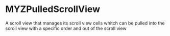 # MYZPulledScrollView
A scroll view that manages its scroll view cells whitch can be pulled into the scroll view with a specific order and out of the scroll view
